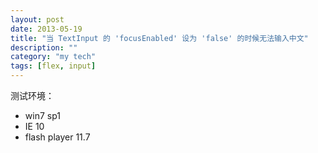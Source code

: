 ```yaml
---
layout: post
date: 2013-05-19
title: "当 TextInput 的 'focusEnabled' 设为 'false' 的时候无法输入中文"
description: ""
category: "my tech"
tags: [flex, input]
---
```

测试环境：

-   win7 sp1
-   IE 10
-   flash player 11.7
